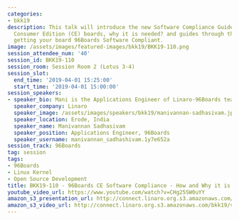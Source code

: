```yaml
---
categories:
- bkk19
description: This talk will introduce the new Software Compliance Guidelines for 96Boards
  Consumer Edition (CE) boards, why it is needed? and guides through the process of
  getting your board 96Boards Software Compliant.
image: /assets/images/featured-images/bkk19/BKK19-110.png
session_attendee_num: '40'
session_id: BKK19-110
session_room: Session Room 2 (Lotus 3-4)
session_slot:
  end_time: '2019-04-01 15:25:00'
  start_time: '2019-04-01 15:00:00'
session_speakers:
- speaker_bio: Mani is the Applications Engineer of Linaro-96Boards team.
  speaker_company: Linaro
  speaker_image: /assets/images/speakers/bkk19/manivannan-sadhasivam.jpg
  speaker_location: Erode, India
  speaker_name: Manivannan Sadhasivam
  speaker_position: Applications Engineer, 96Boards
  speaker_username: manivannan_sadhashivam.1y7e652a
session_track: 96Boards
tag: session
tags:
- 96Boards
- Linux Kernel
- Open Source Development
title: BKK19-110 - 96Boards CE Software Compliance - How and Why it is needed?
youtube_video_url: https://www.youtube.com/watch?v=CHg25SW0uYY
amazon_s3_presentation_url: http://connect.linaro.org.s3.amazonaws.com/bkk19/presentations/bkk19-110.pdf
amazon_s3_video_url: http://connect.linaro.org.s3.amazonaws.com/bkk19/videos/bkk19-110.mp4
---
```

